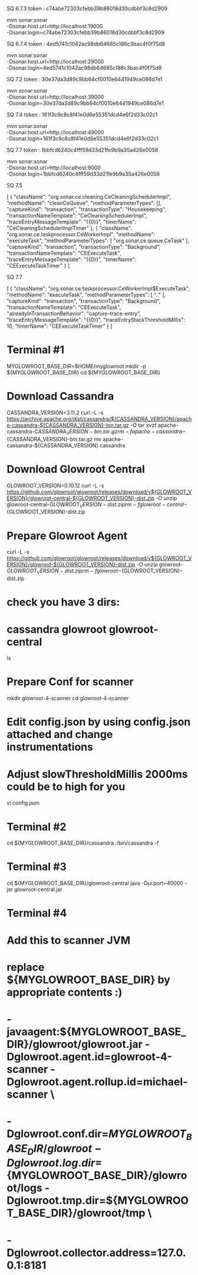 SQ 6.7.3 token : c74abe72303cfebb39b86018d30cdbbf3c8d2909

mvn sonar:sonar \
  -Dsonar.host.url=http://localhost:19000 \
  -Dsonar.login=c74abe72303cfebb39b86018d30cdbbf3c8d2909


SQ 6.7.4 token : 4ed5741c1042ac98db64685c188c3bac4f0f75d8

mvn sonar:sonar \
  -Dsonar.host.url=http://localhost:29000 \
  -Dsonar.login=4ed5741c1042ac98db64685c188c3bac4f0f75d8


SQ 7.2 token : 30e37da3d89c9bb64cf0010e6441949ce086d7e1

mvn sonar:sonar \
  -Dsonar.host.url=http://localhost:39000 \
  -Dsonar.login=30e37da3d89c9bb64cf0010e6441949ce086d7e1

SQ 7.4 token : 161f3c9c8c8f41e0d6e55351dcd4e6f2d33c02c1

mvn sonar:sonar \
  -Dsonar.host.url=http://localhost:49000 \
  -Dsonar.login=161f3c9c8c8f41e0d6e55351dcd4e6f2d33c02c1

SQ 7.7 token : 1bbfcd6240c4fff59d33d21fe9b9a35a426e0058

mvn sonar:sonar \
  -Dsonar.host.url=http://localhost:9000 \
  -Dsonar.login=1bbfcd6240c4fff59d33d21fe9b9a35a426e0058

SQ 7.5 

[
  {
    "className": "org.sonar.ce.cleaning.CeCleaningSchedulerImpl",
    "methodName": "cleanCeQueue",
    "methodParameterTypes": [],
    "captureKind": "transaction",
    "transactionType": "Housekeeping",
    "transactionNameTemplate": "CeCleaningSchedulerImpl",
    "traceEntryMessageTemplate": "{{0}}",
    "timerName": "CeCleaningSchedulerImplTimer"
  },
  {
    "className": "org.sonar.ce.taskprocessor.CeWorkerImpl",
    "methodName": "executeTask",
    "methodParameterTypes": [
      "org.sonar.ce.queue.CeTask"
    ],
    "captureKind": "transaction",
    "transactionType": "Background",
    "transactionNameTemplate": "CEExecuteTask",
    "traceEntryMessageTemplate": "{{0}}",
    "timerName": "CEExecuteTaskTimer"
  }
]


SQ 7.7 

[
  {
    "className": "org.sonar.ce.taskprocessor.CeWorkerImpl$ExecuteTask",
    "methodName": "executeTask",
    "methodParameterTypes": [
      ".."
    ],
    "captureKind": "transaction",
    "transactionType": "Background",
    "transactionNameTemplate": "CEExecuteTask",
    "alreadyInTransactionBehavior": "capture-trace-entry",
    "traceEntryMessageTemplate": "{{0}}",
    "traceEntryStackThresholdMillis": 10,
    "timerName": "CEExecuteTaskTimer"
  }
]


# Terminal #1

MYGLOWROOT_BASE_DIR=$HOME/myglowroot
mkdir -p ${MYGLOWROOT_BASE_DIR}
cd ${MYGLOWROOT_BASE_DIR}

# Download Cassandra
CASSANDRA_VERSION=3.11.2
curl -L -s https://archive.apache.org/dist/cassandra/${CASSANDRA_VERSION}/apache-cassandra-${CASSANDRA_VERSION}-bin.tar.gz -O
tar xvzf apache-cassandra-${CASSANDRA_VERSION}-bin.tar.gz
rm -f apache-cassandra-${CASSANDRA_VERSION}-bin.tar.gz
mv apache-cassandra-${CASSANDRA_VERSION} cassandra

# Download Glowroot Central
GLOWROOT_VERSION=0.10.12
curl -L -s https://github.com/glowroot/glowroot/releases/download/v${GLOWROOT_VERSION}/glowroot-central-${GLOWROOT_VERSION}-dist.zip -O
unzip glowroot-central-${GLOWROOT_VERSION}-dist.zip
rm -f glowroot-central-${GLOWROOT_VERSION}-dist.zip

# Prepare Glowroot Agent
curl -L -s https://github.com/glowroot/glowroot/releases/download/v${GLOWROOT_VERSION}/glowroot-${GLOWROOT_VERSION}-dist.zip -O
unzip glowroot-${GLOWROOT_VERSION}-dist.zip
rm -f glowroot-${GLOWROOT_VERSION}-dist.zip

# check you have 3 dirs: 
# cassandra  glowroot  glowroot-central
ls 

# Prepare Conf for scanner
mkdir glowroot-4-scanner
cd glowroot-4-scanner
# Edit config.json by using config.json attached and change instrumentations
# Adjust slowThresholdMillis 2000ms could be to high for you
vi config.json


# Terminal #2
cd ${MYGLOWROOT_BASE_DIR}/cassandra
./bin/cassandra -f

# Terminal #3
cd ${MYGLOWROOT_BASE_DIR}/glowroot-central
java -Dui.port=40000 -jar glowroot-central.jar

# Terminal #4

# Add this to scanner JVM
# replace ${MYGLOWROOT_BASE_DIR} by appropriate contents :)
#
# -javaagent:${MYGLOWROOT_BASE_DIR}/glowroot/glowroot.jar -Dglowroot.agent.id=glowroot-4-scanner -Dglowroot.agent.rollup.id=michael-scanner \
# -Dglowroot.conf.dir=${MYGLOWROOT_BASE_DIR}/glowroot -Dglowroot.log.dir=${MYGLOWROOT_BASE_DIR}/glowroot/logs -Dglowroot.tmp.dir=${MYGLOWROOT_BASE_DIR}/glowroot/tmp \
# -Dglowroot.collector.address=127.0.0.1:8181
 


